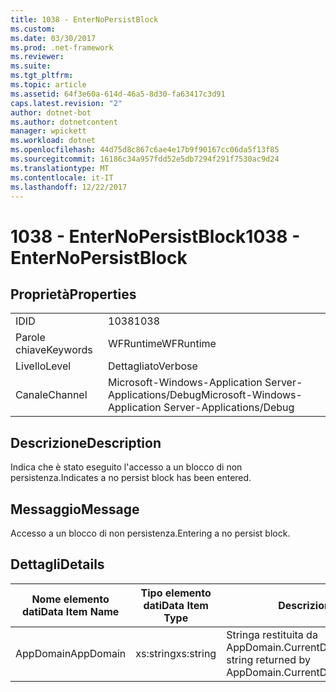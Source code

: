 ```yaml
---
title: 1038 - EnterNoPersistBlock
ms.custom: 
ms.date: 03/30/2017
ms.prod: .net-framework
ms.reviewer: 
ms.suite: 
ms.tgt_pltfrm: 
ms.topic: article
ms.assetid: 64f3e60a-614d-46a5-8d30-fa63417c3d91
caps.latest.revision: "2"
author: dotnet-bot
ms.author: dotnetcontent
manager: wpickett
ms.workload: dotnet
ms.openlocfilehash: 44d75d8c867c6ae4e17b9f90167cc06da5f13f85
ms.sourcegitcommit: 16186c34a957fdd52e5db7294f291f7530ac9d24
ms.translationtype: MT
ms.contentlocale: it-IT
ms.lasthandoff: 12/22/2017
---
```

# <a name="1038---enternopersistblock"></a><span data-ttu-id="d5462-102">1038 - EnterNoPersistBlock</span><span class="sxs-lookup"><span data-stu-id="d5462-102">1038 - EnterNoPersistBlock</span></span>
## <a name="properties"></a><span data-ttu-id="d5462-103">Proprietà</span><span class="sxs-lookup"><span data-stu-id="d5462-103">Properties</span></span>  
  
|||  
|-|-|  
|<span data-ttu-id="d5462-104">ID</span><span class="sxs-lookup"><span data-stu-id="d5462-104">ID</span></span>|<span data-ttu-id="d5462-105">1038</span><span class="sxs-lookup"><span data-stu-id="d5462-105">1038</span></span>|  
|<span data-ttu-id="d5462-106">Parole chiave</span><span class="sxs-lookup"><span data-stu-id="d5462-106">Keywords</span></span>|<span data-ttu-id="d5462-107">WFRuntime</span><span class="sxs-lookup"><span data-stu-id="d5462-107">WFRuntime</span></span>|  
|<span data-ttu-id="d5462-108">Livello</span><span class="sxs-lookup"><span data-stu-id="d5462-108">Level</span></span>|<span data-ttu-id="d5462-109">Dettagliato</span><span class="sxs-lookup"><span data-stu-id="d5462-109">Verbose</span></span>|  
|<span data-ttu-id="d5462-110">Canale</span><span class="sxs-lookup"><span data-stu-id="d5462-110">Channel</span></span>|<span data-ttu-id="d5462-111">Microsoft-Windows-Application Server-Applications/Debug</span><span class="sxs-lookup"><span data-stu-id="d5462-111">Microsoft-Windows-Application Server-Applications/Debug</span></span>|  
  
## <a name="description"></a><span data-ttu-id="d5462-112">Descrizione</span><span class="sxs-lookup"><span data-stu-id="d5462-112">Description</span></span>  
 <span data-ttu-id="d5462-113">Indica che è stato eseguito l'accesso a un blocco di non persistenza.</span><span class="sxs-lookup"><span data-stu-id="d5462-113">Indicates a no persist block has been entered.</span></span>  
  
## <a name="message"></a><span data-ttu-id="d5462-114">Messaggio</span><span class="sxs-lookup"><span data-stu-id="d5462-114">Message</span></span>  
 <span data-ttu-id="d5462-115">Accesso a un blocco di non persistenza.</span><span class="sxs-lookup"><span data-stu-id="d5462-115">Entering a no persist block.</span></span>  
  
## <a name="details"></a><span data-ttu-id="d5462-116">Dettagli</span><span class="sxs-lookup"><span data-stu-id="d5462-116">Details</span></span>  
  
|<span data-ttu-id="d5462-117">Nome elemento dati</span><span class="sxs-lookup"><span data-stu-id="d5462-117">Data Item Name</span></span>|<span data-ttu-id="d5462-118">Tipo elemento dati</span><span class="sxs-lookup"><span data-stu-id="d5462-118">Data Item Type</span></span>|<span data-ttu-id="d5462-119">Descrizione</span><span class="sxs-lookup"><span data-stu-id="d5462-119">Description</span></span>|  
|--------------------|--------------------|-----------------|  
|<span data-ttu-id="d5462-120">AppDomain</span><span class="sxs-lookup"><span data-stu-id="d5462-120">AppDomain</span></span>|<span data-ttu-id="d5462-121">xs:string</span><span class="sxs-lookup"><span data-stu-id="d5462-121">xs:string</span></span>|<span data-ttu-id="d5462-122">Stringa restituita da AppDomain.CurrentDomain.FriendlyName.</span><span class="sxs-lookup"><span data-stu-id="d5462-122">The string returned by AppDomain.CurrentDomain.FriendlyName.</span></span>|

